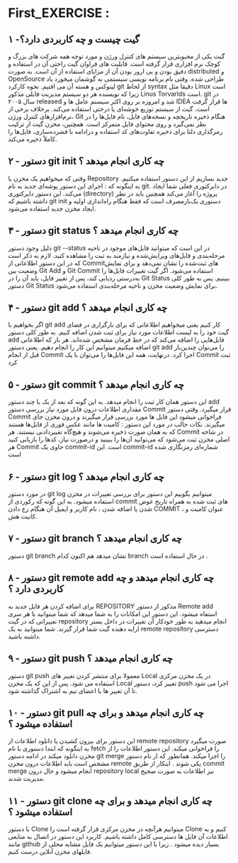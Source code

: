 # First_EXERCISE :
## ۱ -گیت چیست و چه کاربردی دارد؟
گیت یکی از محبوبترین سیستم های کنترل ورژن و مورد توجه همه شرکت های بزرگ و کوچک نرم افزاری قرار گرفته است. قابلیت های فراوان گیت راحتی آن در استفاده و دقیق بودن و بی ارور بودن آن از مزایای استفاده از آن است. به صورت  distributed  و OpenSource  طراحی شده. وقتی نام برنامه نویسی سیستمی به گوشمان میخورد یاد لینوکس و هسته آن می افتیم. نحوه کارکرد git از لحاظ syntax دقیقا مثل Linux  است زیرا که نویسنده هر دو سیستم مدیریت فایلی مذکور Linus Torvarlds است. git  در سال ۲۰۰۵ released شد و امروزه بر روی اکثر سیسنم عامل ها و IDEA ها قرار گرفت است.
گیت از سیستم توزیع خوشه‌ای یا درختی استفاده می‌کند. برخلاف برخی از نرم‌افزارهای کنترل ورژن، Git هنگام ذخیره تاریخچه و نسخه‌های فایل، نام فایل‌ها را در نظر نمی‌گیرد و روی محتوای فایل متمرکز است. همچنین، مخزن گیت از ترکیب رمزگذاری دلتا برای ذخیره تفاوت‌های کد استفاده و درادامه با فشرده‌سازی، فایل‌ها را کاملاً ذخیره می‌کند. 
## ۲ - دستور git init چه کاری انجام میدهد ؟
وقتی که میخواهیم یک مخزن یا  Repository  جدید بسازیم از این دستور استفاده میکنیم. به اینگونه که :  اجرای این دستور پوشه‌ای جدید به نام git. در دایرکتوری فعلی شما ایجاد می‌کند. این دستور دایرکتوری (directory) پروژه را آغاز می‌کند
همچنین باید در نظر داشته باشیم که git init دستوری یک‌بارمصرف است که فقط هنگام راه‌اندازی اولیه و ایجاد مخزن جدید استفاده می‌شود.
## ۳ - دستور git status چه کاری انجام میدهد ؟
دلیل وجود دستور git --status در این است که میتوانید فایل‌های موجود در ناحیه مرحله‌بندی و فایل‌های ویرایش‌شده‌ و نیازمند به ثبت را مشاهده کنید.
لازم به ذکر است که در این دستور اطلاعاتی از Commitهای ثبت‌شده را نشان نمی‌دهد و برای نمایش وضعیت بین Git Add و Git Commit استفاده می‌شود. اگر گیت تغییرات فایل‌ها را به‌درستی ردیابی کند، پس از تغییر فایل، باید آن را در Git Status ببینیم.
پس به طور کلی دستور Git Status برای نمایش وضعیت مخزن و ناحیه مرحله‌بندی استفاده می‌شود.
## ۴ - دستور git add چه کاری انجام میدهد ؟
اگر بخواهیم با git add   کار کنیم یعنی میخواهیم اطلاعاتی که برای بارگزاری در فضای گیت خود را به لیست اطلاعات مورد نیاز برای ثبت شدن اضافه کنیم. به طور کلی  دستور add فایل‌هایی را اضافه می‌کند که در خط فرمان مشخص شده‌اند.
هر بار که اطلاعاتی اضافه میکنیم میتوانیم این کار را انجام دهیم. یعنی  دستور git add را می‌توان چندین‌بار قبل از انجام Commit اجرا کرد.  در‌نهایت، همه این فایل‌ها را می‌توان با یک Commit ثبت کرد
## ۵ - دستور git commit چه کاری انجام میدهد ؟
این دستور همان کار ثبت را انجام میدهد. به این گونه که بعد از یک یا چند دستور add مقداری اطلاعات درون فایل مورد نیاز بررسی دستور Commit  قرار میگیرد. وقتی دستور Commit فراخوانی میشود این فایل ها مورد بررسی قرار میگیرند و درون مخزن جای میگیرند.
نکات جالب در مورد این دستور :
کامیت ها مانند عکس فوری از فایل‌ها هستند که به همان صورت ذخیره می‌شوند و هیچ‌گاه تغییردادنی نیستند.
هر Commit در شاخه اصلی مخزن ثبت می‌شود که می‌توانید آن‌ها را ببینید و درصورت نیاز، کدها را بازیابی کنید
 هر Commit حاوی یک commit-id است. این commit-id شماره‌ای رمزنگاری شده است
 ## ۶ - دستور git log چه کاری انجام میدهد ؟
 در مورد دستور git log میتوانیم بگوییم این دستور برای بررسی تغییرات در مخزن استفاده میشود. به این گونه که رکوردی از commit  های ثبت شده به همراه تاریخ عوض شدن یا اضافه شدن ، نام کاربر و ایمیل آن هنگام رخ دادن COMMIT ، عنوان کامیت و کانیت هش.
 ## ۷ - دستور git branch چه کاری انجام میدهد ؟
 دستور git branch نشان میدهد هم اکنون کدام branch در حال استفاده است .
## ۸ - دستور git remote add چه کاری انجام میدهد و چه کاربردی دارد ؟
برای اضافه کردن هر فایل جدید به REPOSITORY مذکور از دستور Remote add استفاه میشود.
این دستور این امکانات را به شما میدهد که شما میتوانید با هر سری تغییراتی که در گیت repository انجام میدهید به طور خودکار آن تغییرات در داخل بستر ارایه دهنده گیت شما قرار گیرند. شما میتوانید به یک remote repository  دسترسی داشته باشید.
## ۹ - دستور git push چه کاری انجام میدهد ؟
دستور git push معمولا برای منتشر کردن تغییر های Local در یک مخزن مرکزی استفاده می شود. پس از این که یک مخزن Local تغییر کرد، دستور push اجرا می شود تا آن تغییر ها با اعضای تیم به اشتراک گذاشته شود.
## ۱۰ - دستور git pull چه کاری انجام میدهد و برای چه استفاده میشود ؟
این دستور برای بیرون کشیدن یا دانلود اطلاعات از remote repository   صورت میگیرد به اینگونه که ابتدا دستوری با نام fetch  را فراخوانی میکند. این دستور اطلاعات را از مخزن دانلود میکند  در ادامه دستور git merge را اجرا میکند. همانطور که ار نام دستور مشخص است باید اطلاعات درون مخزن remote یکی شوند . اینکار از طریق commit merge انجام میشود و حال درون repository local نیز اطلاعات به صورت صحیح مدیریت شدند.
## ۱۱ - دستور git clone چه کاری انجام میدهد و برای چه استفاده میشود ؟
با دستور Clone میتوانیم هرآنچه در مخزن مرکزی قرار گرفته است را Clone  کنیم و به اطلاعات آن فایل ها دسترسی کامل داشته باشیم.
کاربرد این دستور در اتصال به منابعی مانند github بسیار دیده میشود . زیرا با این دستور میتوانیم یک فایل مشابه محلی از فایلهای مخزن آنلاین درست کنیم.